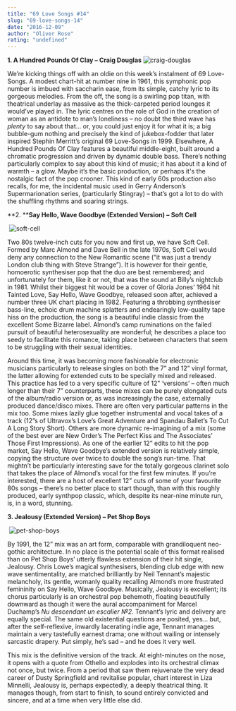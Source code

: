 ```yaml
---
title: "69 Love Songs #14"
slug: "69-love-songs-14"
date: "2016-12-09"
author: "Oliver Rose"
rating: "undefined"
---
```


**1\. A Hundred Pounds Of Clay – Craig Douglas** ![craig-douglas](http://pearshapedexeter.com/wp-content/uploads/2016/12/Craig-Douglas-300x300.jpg)

We’re kicking things off with an oldie on this week’s instalment of 69 Love-Songs. A modest chart-hit at number nine in 1961, this symphonic pop number is imbued with saccharin ease, from its simple, catchy lyric to its gorgeous melodies. From the off, the song is a swirling pop titan, with theatrical underlay as massive as the thick-carpeted period lounges it would’ve played in. The lyric centres on the role of God in the creation of woman as an antidote to man’s loneliness – no doubt the third wave has _plenty_ to say about that… or, you could just enjoy it for what it is; a big bubble-gum nothing and precisely the kind of jukebox-fodder that later inspired Stephin Merritt’s original 69 Love-Songs in 1999. Elsewhere, A Hundred Pounds Of Clay features a beautiful middle-eight, built around a chromatic progression and driven by dynamic double bass. There’s nothing particularly complex to say about this kind of music; it has about it a kind of warmth – a glow. Maybe it’s the basic production, or perhaps it's the nostalgic fact of the pop crooner. This kind of early 60s production also recalls, for me, the incidental music used in Gerry Anderson’s Supermarionation series, (particularly Stingray) – that’s got a lot to do with the shuffling rhythms and soaring strings.

**2. ****Say Hello, Wave Goodbye (Extended Version) –** **Soft Cell**

 ![soft-cell](http://pearshapedexeter.com/wp-content/uploads/2016/12/Soft-Cell-296x300.png)

Two 80s twelve-inch cuts for you now and first up, we have Soft Cell. Formed by Marc Almond and Dave Bell in the late 1970s, Soft Cell would deny any connection to the New Romantic scene (“it was just a trendy London club thing with Steve Strange”). It is however for their gentle, homoerotic synthesiser pop that the duo are best remembered; and unfortunately for them, like it or not, that was the sound at Billy’s nightclub in 1981. Whilst their biggest hit would be a cover of Gloria Jones’ 1964 hit Tainted Love, Say Hello, Wave Goodbye, released soon after, achieved a number three UK chart placing in 1982. Featuring a throbbing synthesiser bass-line, echoic drum machine splatters and endearingly low-quality tape hiss on the production, the song is a beautiful indie classic from the excellent Some Bizarre label. Almond’s camp ruminations on the failed pursuit of beautiful heterosexuality are wonderful; he describes a place too seedy to facilitate this romance, taking place between characters that seem to be struggling with their sexual identities.

Around this time, it was becoming more fashionable for electronic musicians particularly to release singles on both the 7” and 12” vinyl format, the latter allowing for extended cuts to be specially mixed and released. This practice has led to a very specific culture of 12” ‘versions’ – often much longer than their 7” counterparts, these mixes can be purely elongated cuts of the album/radio version or, as was increasingly the case, externally produced dance/disco mixes. There are often very particular patterns in the mix too. Some mixes lazily glue together instrumental and vocal takes of a track (12”s of Ultravox’s Love’s Great Adventure and Spandau Ballet’s To Cut A Long Story Short). Others are more dynamic re-imagining of a mix (some of the best ever are New Order’s The Perfect Kiss and The Associates’ Those First Impressions). As one of the earlier 12” edits to hit the pop market, Say Hello, Wave Goodbye’s extended version is relatively simple, copying the structure over twice to double the song’s run-time. That mightn’t be particularly interesting save for the totally gorgeous clarinet solo that takes the place of Almond’s vocal for the first few minutes. If you’re interested, there are a host of excellent 12” cuts of some of your favourite 80s songs – there’s no better place to start though, than with this roughly produced, early synthpop classic, which, despite its near-nine minute run, is, in a word, stunning.

**3\. Jealousy (Extended Version) – Pet Shop Boys**

 ![pet-shop-boys](http://pearshapedexeter.com/wp-content/uploads/2016/12/Pet-Shop-Boys-296x300.jpg)

By 1991, the 12” mix was an art form, comparable with grandiloquent neo-gothic architecture. In no place is the potential scale of this format realised than on Pet Shop Boys’ utterly flawless extension of their hit single, Jealousy. Chris Lowe’s magical synthesisers, blending club edge with new wave sentimentality, are matched brilliantly by Neil Tennant’s majestic melancholy, its gentle, womanly quality recalling Almond’s more frustrated femininity on Say Hello, Wave Goodbye. Musically, Jealousy is excellent; its chorus particularly is an orchestral pop behemoth, floating beautifully downward as though it were the aural accompaniment for Marcel Duchamp’s _Nu descendant un escalier_ _№2._ Tennant’s lyric and delivery are equally special. The same old existential questions are posited, yes… but, after the self-reflexive, inwardly lacerating indie age, Tennant manages maintain a very tastefully earnest drama; one without wailing or intensely sarcastic drapery. Put simply, he’s sad – and he does it very well.

This mix is the definitive  version of the track. At eight-minutes on the nose, it opens with a quote from Othello and explodes into its orchestral climax not once, but twice. From a period that saw them rejuvenate the very dead career of Dusty Springfield and revitalise popular, chart interest in Liza Minnelli, Jealousy is, perhaps expectedly, a deeply theatrical thing. It manages though, from start to finish, to sound entirely convicted and sincere, and at a time when very little else did.
